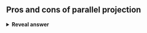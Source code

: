 ## Pros and cons of parallel projection
<details>
<summary><b>Reveal answer</b></summary>
Pro:<br>- parallel lines remain parallel<br><br>Con:<br>- Less realistic<br>
</details>
